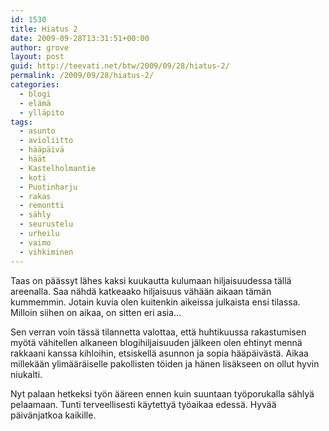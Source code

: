 ```yaml
---
id: 1530
title: Hiatus 2
date: 2009-09-28T13:31:51+00:00
author: grove
layout: post
guid: http://teevati.net/btw/2009/09/28/hiatus-2/
permalink: /2009/09/28/hiatus-2/
categories:
  - blogi
  - elämä
  - ylläpito
tags:
  - asunto
  - avioliitto
  - hääpäivä
  - häät
  - Kastelholmantie
  - koti
  - Puotinharju
  - rakas
  - remontti
  - sähly
  - seurustelu
  - urheilu
  - vaimo
  - vihkiminen
---
```

Taas on päässyt lähes kaksi kuukautta kulumaan hiljaisuudessa tällä areenalla. Saa nähdä katkeaako hiljaisuus vähään aikaan tämän kummemmin. Jotain kuvia olen kuitenkin aikeissa julkaista ensi tilassa. Milloin siihen on aikaa, on sitten eri asia&#8230;

Sen verran voin tässä tilannetta valottaa, että huhtikuussa rakastumisen myötä vähitellen alkaneen blogihiljaisuuden jälkeen olen ehtinyt mennä rakkaani kanssa kihloihin, etsiskellä asunnon ja sopia hääpäivästä. Aikaa millekään ylimääräiselle pakollisten töiden ja hänen lisäkseen on ollut hyvin niukalti.

Nyt palaan hetkeksi työn ääreen ennen kuin suuntaan työporukalla sählyä pelaamaan. Tunti terveellisesti käytettyä työaikaa edessä. Hyvää päivänjatkoa kaikille.